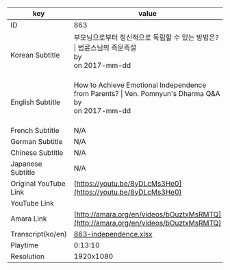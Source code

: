 |  key  |  value  |
|-------|---------|
| ID            | 863 |
| Korean Subtitle | 부모님으로부터 정신적으로 독립할 수 있는 방법은? \| 법륜스님의 즉문즉설<br>by <br>on 2017-mm-dd<br><br>|
| English Subtitle | How to Achieve Emotional Independence from Parents? \| Ven. Pomnyun's Dharma Q&A<br>by <br>on 2017-mm-dd<br><br>|
| French Subtitle | N/A |
| German Subtitle | N/A |
| Chinese Subtitle | N/A |
| Japanese Subtitle | N/A |
| Original YouTube Link  | [https://youtu.be/8yDLcMs3He0](https://youtu.be/8yDLcMs3He0) |
| YouTube Link  |  |
| Amara Link    | [http://amara.org/en/videos/bOuztxMsRMTQ](http://amara.org/en/videos/bOuztxMsRMTQ) |
| Transcript(ko/en) | [863-independence.xlsx](https://github.com/jungtosociety/dharma-qna/raw/master/sub/863/863-independence.xlsx) |
| Playtime | 0:13:10 |
| Resolution | 1920x1080|
